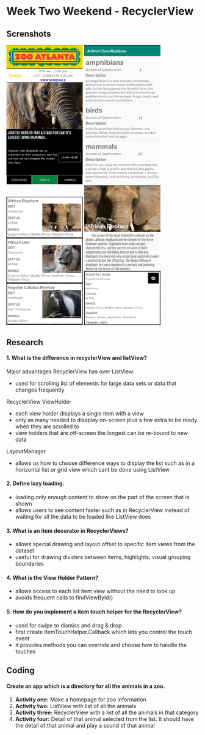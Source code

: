 # Week Two Weekend - RecyclerView #

## Screnshots ##
<p float="left">
  <img src="/screenshots/2019-08-05%2011.46.25.jpg" width="200" />
  <img src="/screenshots/2019-08-05%2011.46.06.jpg" width="200" />
  <img src="/screenshots/2019-08-05%2011.45.34.jpg" width="200" />
  <img src="/screenshots/2019-08-05%2011.45.16.jpg" width="200" />
</p>

## Research ##
#### 1. What is the difference in recyclerView and listView? ####
Major advantages RecyclerView has over ListView: </br>
* used for scrolling list of elements for large data sets or data that changes frequently

RecyclerView ViewHolder </br>
* each view holder displays a single item with a view
* only as many needed to disaplay on-screen plus a few extra to be ready when they are scrolled to
* view holders that are off-screen the longest can be re-bound to new data

LayoutManager </br>
* allows us how to choose difference ways to display the list such as in a horizontal list or grid view which cant be done using ListView

#### 2. Define lazy loading. ####
* loading only enough content to show on the part of the screen that is shown
* allows users to see content faster such as in RecyclerView instead of waiting for all the data to be loaded like ListView does

#### 3. What is an item decorator in RecyclerViews? ####
* allows special drawing and layout offset to specific item views from the dataset
* useful for drawing dividers between items, highlights, visual grouping boundaries

#### 4. What is the View Holder Pattern? ####
* allows access to each list item view without the need to look up
* avoids frequent calls to findViewById()

#### 5. How do you implement a item touch helper for the RecyclerView? ####
* used for swipe to dismiss and drag & drop
* first create ItemTouchHelper.Callback which lets you control the touch event
* it provides methods you can override and choose how to handle the touches

## Coding
#### Create an app which is a directory for all the animals in a zoo. </br> ####
1. <b>Activity one:</b> Make a homepage for zoo information
2. <b>Activity two:</b> ListView with list of all the animals
3. <b>Activity three:</b> RecyclerView with a list of all the animals in that category
4. <b>Activity four:</b> Detail of that animal selected from the list. It should have the detail of that animal and play a sound of that animal
